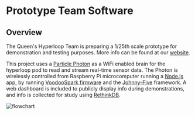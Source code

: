 # Prototype Team Software
## Overview
The Queen's Hyperloop Team is preparing a 1/25th scale prototype for demonstration and testing purposes. More info can be found at our [website](http://queenshyperloop.com/).

This project uses a [Particle Photon](https://store.particle.io/) as a WiFi enabled brain for the hyperloop pod to read and stream real-time sensor data. The Photon is wirelessly controlled from Raspberry Pi microcomputer running a [Node.js](https://nodejs.org/en/) app, by running [VoodooSpark firmware](https://github.com/voodootikigod/voodoospark) and the [Johnny-Five](http://johnny-five.io/) framework. A web dashboard is included to publicly display info during demonstrations, and info is collected for study using [RethinkDB](https://rethinkdb.com/).

![flowchart](https://cloud.githubusercontent.com/assets/25040716/21835745/7952da34-d78d-11e6-8722-160b3b36c863.PNG)
